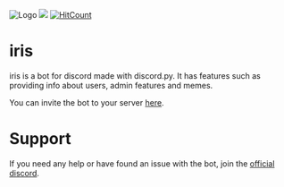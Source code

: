 ![Logo](https://i.imgur.com/cd4FWmj.png)
![](https://camo.githubusercontent.com/cfcaf3a99103d61f387761e5fc445d9ba0203b01/68747470733a2f2f7472617669732d63692e6f72672f6477796c2f657374612e7376673f6272616e63683d6d6173746572) [![HitCount](http://hits.dwyl.io/ar00n/iris.svg)](http://hits.dwyl.io/ar00n/iris)
# iris
iris is a bot for discord made with discord.py. It has features such as providing info about users, admin features and memes.

You can invite the bot to your server [here](https://discordapp.com/api/oauth2/authorize?client_id=396322727079968778&permissions=70778055&scope=bot).

# Support
If you need any help or have found an issue with the bot, join the [official discord](http://torturedguild.org/wp-content/uploads/2016/08/discord.png).
